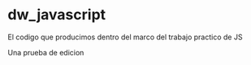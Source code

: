 dw_javascript
=============

El codigo que producimos dentro del marco del trabajo practico de JS

Una prueba de edicion

